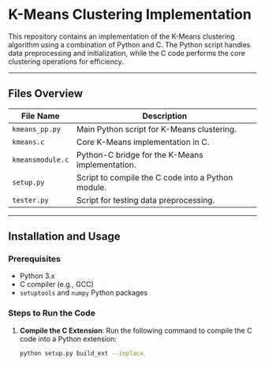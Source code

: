 
# K-Means Clustering Implementation

This repository contains an implementation of the K-Means clustering algorithm using a combination of Python and C. The Python script handles data preprocessing and initialization, while the C code performs the core clustering operations for efficiency.

---

## Files Overview

| File Name        | Description                                      |
|------------------|--------------------------------------------------|
| `kmeans_pp.py`   | Main Python script for K-Means clustering.       |
| `kmeans.c`       | Core K-Means implementation in C.                |
| `kmeansmodule.c` | Python-C bridge for the K-Means implementation.  |
| `setup.py`       | Script to compile the C code into a Python module.|
| `tester.py`      | Script for testing data preprocessing.           |

---

## Installation and Usage

### Prerequisites
- Python 3.x
- C compiler (e.g., GCC)
- `setuptools` and `numpy` Python packages

### Steps to Run the Code

1. **Compile the C Extension**:
   Run the following command to compile the C code into a Python extension:
   ```bash
   python setup.py build_ext --inplace
